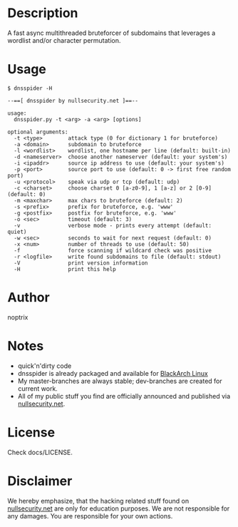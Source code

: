 # Description

A fast async multithreaded bruteforcer of subdomains that leverages a wordlist
and/or character permutation.

# Usage

```
$ dnsspider -H

--==[ dnsspider by nullsecurity.net ]==--

usage:
  dnsspider.py -t <arg> -a <arg> [options]

optional arguments:
  -t <type>        attack type (0 for dictionary 1 for bruteforce)
  -a <domain>      subdomain to bruteforce
  -l <wordlist>    wordlist, one hostname per line (default: built-in)
  -d <nameserver>  choose another nameserver (default: your system's)
  -i <ipaddr>      source ip address to use (default: your system's)
  -p <port>        source port to use (default: 0 -> first free random port)
  -u <protocol>    speak via udp or tcp (default: udp)
  -c <charset>     choose charset 0 [a-z0-9], 1 [a-z] or 2 [0-9] (default: 0)
  -m <maxchar>     max chars to bruteforce (default: 2)
  -s <prefix>      prefix for bruteforce, e.g. 'www'
  -g <postfix>     postfix for bruteforce, e.g. 'www'
  -o <sec>         timeout (default: 3)
  -v               verbose mode - prints every attempt (default: quiet)
  -w <sec>         seconds to wait for next request (default: 0)
  -x <num>         number of threads to use (default: 50)
  -f               force scanning if wildcard check was positive
  -r <logfile>     write found subdomains to file (default: stdout)
  -V               print version information
  -H               print this help
```

# Author

noptrix

# Notes

- quick'n'dirty code
- dnsspider is already packaged and available for [BlackArch Linux](https://www.blackarch.org/)
- My master-branches are always stable; dev-branches are created for current work.
- All of my public stuff you find are officially announced and published via [nullsecurity.net](https://www.nullsecurity.net).

# License

Check docs/LICENSE.

# Disclaimer

We hereby emphasize, that the hacking related stuff found on
[nullsecurity.net](http://nullsecurity.net) are only for education purposes.
We are not responsible for any damages. You are responsible for your own
actions.
